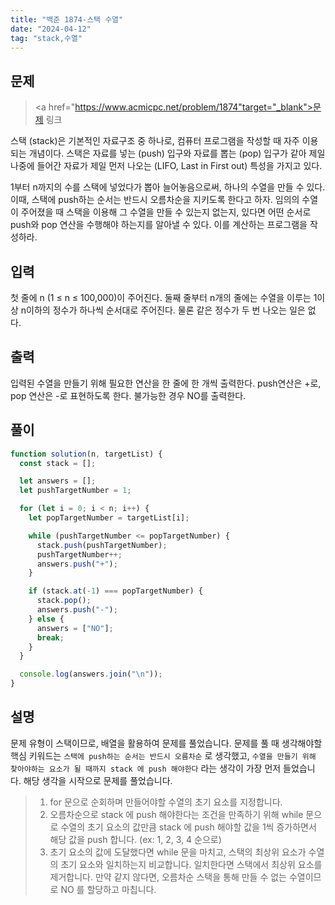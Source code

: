 ```yaml
---
title: "백준 1874-스택 수열"
date: "2024-04-12"
tag: "stack,수열"
---
```


## 문제

> <a href="https://www.acmicpc.net/problem/1874"target="_blank">문제 링크</a>

스택 (stack)은 기본적인 자료구조 중 하나로, 컴퓨터 프로그램을 작성할 때 자주 이용되는 개념이다. 스택은 자료를 넣는 (push) 입구와 자료를 뽑는 (pop) 입구가 같아 제일 나중에 들어간 자료가 제일 먼저 나오는 (LIFO, Last in First out) 특성을 가지고 있다.

1부터 n까지의 수를 스택에 넣었다가 뽑아 늘어놓음으로써, 하나의 수열을 만들 수 있다. 이때, 스택에 push하는 순서는 반드시 오름차순을 지키도록 한다고 하자. 임의의 수열이 주어졌을 때 스택을 이용해 그 수열을 만들 수 있는지 없는지, 있다면 어떤 순서로 push와 pop 연산을 수행해야 하는지를 알아낼 수 있다. 이를 계산하는 프로그램을 작성하라.

## 입력

첫 줄에 n (1 ≤ n ≤ 100,000)이 주어진다. 둘째 줄부터 n개의 줄에는 수열을 이루는 1이상 n이하의 정수가 하나씩 순서대로 주어진다. 물론 같은 정수가 두 번 나오는 일은 없다.

## 출력

입력된 수열을 만들기 위해 필요한 연산을 한 줄에 한 개씩 출력한다. push연산은 +로, pop 연산은 -로 표현하도록 한다. 불가능한 경우 NO를 출력한다.

## 풀이

```ts
function solution(n, targetList) {
  const stack = [];

  let answers = [];
  let pushTargetNumber = 1;

  for (let i = 0; i < n; i++) {
    let popTargetNumber = targetList[i];

    while (pushTargetNumber <= popTargetNumber) {
      stack.push(pushTargetNumber);
      pushTargetNumber++;
      answers.push("+");
    }

    if (stack.at(-1) === popTargetNumber) {
      stack.pop();
      answers.push("-");
    } else {
      answers = ["NO"];
      break;
    }
  }

  console.log(answers.join("\n"));
}
```

## 설명

문제 유형이 스택이므로, 배열을 활용하여 문제를 풀었습니다. 문제를 풀 때 생각해야할 핵심 키워드는 `스택에 push하는 순서는 반드시 오름차순` 로 생각했고, `수열을 만들기 위해 찾아야하는 요소가 될 때까지 stack 에 push 해야한다` 라는 생각이 가장 먼저 들었습니다. 해당 생각을 시작으로 문제를 풀었습니다.

> 1. for 문으로 순회하며 만들어야할 수열의 초기 요소를 지정합니다.
> 2. 오름차순으로 stack 에 push 해야한다는 조건을 만족하기 위해 while 문으로 수열의 초기 요소의 값만큼 stack 에 push 해야할 값을 1씩 증가하면서 해당 값을 push 합니다. (ex: 1, 2, 3, 4 순으로)
> 3. 초기 요소의 값에 도달했다면 while 문을 마치고, 스택의 최상위 요소가 수열의 초기 요소와 일치하는지 비교합니다. 일치한다면 스택에서 최상위 요소를 제거합니다. 만약 같지 않다면, 오름차순 스택을 통해 만들 수 없는 수열이므로 NO 를 할당하고 마칩니다.
